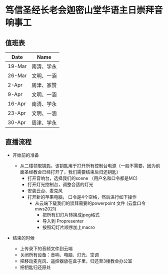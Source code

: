 # 笃信圣经长老会迦密山堂华语主日崇拜音响事工

## 值班表

|Date|Name|
|------|------|
|19-Mar|南清、学永|
|26-Mar|文明、一涵|
|2-Apr|周津、家赞|
|9-Apr|文明、一涵|
|16-Apr|南清、学永|
|23-Apr|文明、一涵|
|30-Apr|周津、学永|

## 直播流程

- 开始前的准备
  - 从二楼领取钥匙，该钥匙用于打开所有控制台电源（一般不需要，因为前面圣经教会已经打开了，我们需要结束后归还钥匙）
    - 打开音响台，选择我们的scene （用户名和口令都是MC)
    - 打开灯光控制台，调整合适的灯光
    - 安装云台、麦克风
    - 打开新的苹果电脑， 口令是4个空格，然后进行如下操作
      - 从云端下载我们的崇拜需要的powerpoint 文件 (云盘口令mws2021)
        - 把所有幻灯片转换成jpeg格式
        - 导入到 Propresenter
        - 按照幻灯片顺序加上macro

- 结束的时候
  - 上传录下的音频文件到云端
  - 关闭所有设备：音响、电脑、灯光、空调
  - 把移动麦克风、遥控器放在盒子里，归还至3楼教会办公室
  - 把钥匙归还原处
